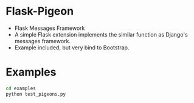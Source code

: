 Flask-Pigeon
============

- Flask Messages Framework
- A simple Flask extension implements the similar function as Django's messages framework.
- Example included, but very bind to Bootstrap.

Examples
============

```bash
cd examples
python test_pigeons.py
```